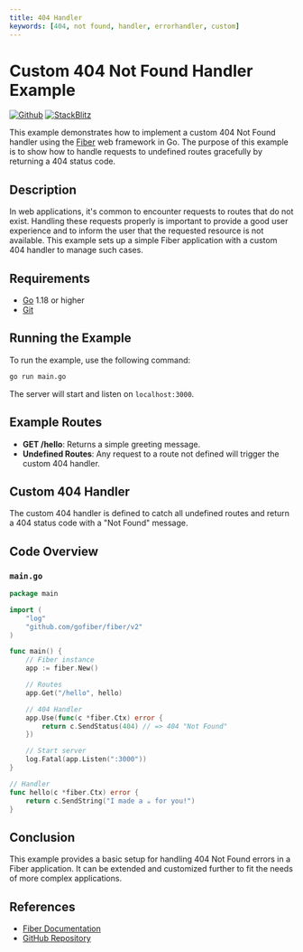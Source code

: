 ```yaml
---
title: 404 Handler
keywords: [404, not found, handler, errorhandler, custom]
---
```


# Custom 404 Not Found Handler Example

[![Github](https://img.shields.io/static/v1?label=&message=Github&color=2ea44f&style=for-the-badge&logo=github)](https://github.com/gofiber/recipes/tree/master/404-handler) [![StackBlitz](https://img.shields.io/static/v1?label=&message=StackBlitz&color=2ea44f&style=for-the-badge&logo=StackBlitz)](https://stackblitz.com/github/gofiber/recipes/tree/master/404-handler)

This example demonstrates how to implement a custom 404 Not Found handler using the [Fiber](https://gofiber.io) web framework in Go. The purpose of this example is to show how to handle requests to undefined routes gracefully by returning a 404 status code.

## Description

In web applications, it's common to encounter requests to routes that do not exist. Handling these requests properly is important to provide a good user experience and to inform the user that the requested resource is not available. This example sets up a simple Fiber application with a custom 404 handler to manage such cases.

## Requirements

- [Go](https://golang.org/dl/) 1.18 or higher
- [Git](https://git-scm.com/downloads)

## Running the Example

To run the example, use the following command:
```bash
go run main.go
```

The server will start and listen on `localhost:3000`.

## Example Routes

- **GET /hello**: Returns a simple greeting message.
- **Undefined Routes**: Any request to a route not defined will trigger the custom 404 handler.

## Custom 404 Handler

The custom 404 handler is defined to catch all undefined routes and return a 404 status code with a "Not Found" message.

## Code Overview

### `main.go`

```go
package main

import (
    "log"
    "github.com/gofiber/fiber/v2"
)

func main() {
    // Fiber instance
    app := fiber.New()

    // Routes
    app.Get("/hello", hello)

    // 404 Handler
    app.Use(func(c *fiber.Ctx) error {
        return c.SendStatus(404) // => 404 "Not Found"
    })

    // Start server
    log.Fatal(app.Listen(":3000"))
}

// Handler
func hello(c *fiber.Ctx) error {
    return c.SendString("I made a ☕ for you!")
}
```

## Conclusion

This example provides a basic setup for handling 404 Not Found errors in a Fiber application. It can be extended and customized further to fit the needs of more complex applications.

## References

- [Fiber Documentation](https://docs.gofiber.io)
- [GitHub Repository](https://github.com/gofiber/fiber)
